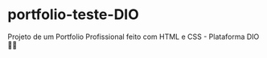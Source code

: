 # portfolio-teste-DIO
Projeto de um Portfolio Profissional feito com HTML e CSS - Plataforma DIO 🧙‍♂️
